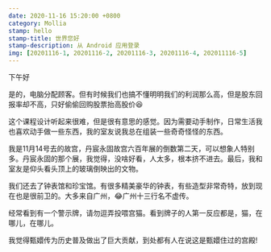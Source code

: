 ```yaml
---
date: 2020-11-16 15:20:00 +0800
category: Mollia
stamp: hello
stamp-title: 世界您好
stamp-description: 从 Android 应用登录
img: [20201116-1, 20201116-2, 20201116-3, 20201116-4, 202011116-5]
---
```


<p>
下午好

是的，电脑分配顾客。但有时候我们也搞不懂明明我们的利润那么高，但是股东回报率却不高，只好偷偷回购股票抬高股价😆

这个课程设计听起来很难，但是很有意思的感觉。因为需要动手制作，日常生活我也喜欢动手做一些东西，我的室友说我总在组装一些奇奇怪怪的东西。

我是11月14号去的故宫，丹宸永固故宫六百年展的倒数第二天，可以想象人特别多。丹宸永固的那个展，我觉得，没啥好看，人太多，根本挤不进去。最后，我和室友是仰头看头顶上的玻璃倒映出的文物。

我们还去了钟表馆和珍宝馆。有很多精美豪华的钟表，有些造型非常奇特，放到现在也是很前卫的。大多来自广州，😂广州十三行名不虚传。

经常看到有一个警示牌，请勿逗弄投喂宫猫。看到牌子的人第一反应都是，猫，在哪儿，在哪儿。

我觉得甄嬛传为历史普及做出了巨大贡献，到处都有人在说这是甄嬛住过的宫殿!

</p>